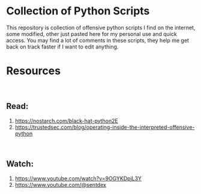 # Collection of Python Scripts
This repository is collection of offensive python scripts I find on the internet, some modified, other just pasted here for my personal use and quick access. You may find a lot of comments in these scripts, they help me get back on track faster if I want to edit anything. 
 
# Resources
<br>

## Read:
1. https://nostarch.com/black-hat-python2E
2. https://trustedsec.com/blog/operating-inside-the-interpreted-offensive-python
<br>

## Watch:
1. https://www.youtube.com/watch?v=9OGYKDpjL3Y
2. https://www.youtube.com/@sentdex
